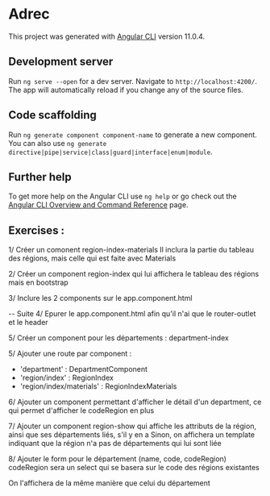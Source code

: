 # Adrec

This project was generated with [Angular CLI](https://github.com/angular/angular-cli) version 11.0.4.

## Development server

Run `ng serve --open` for a dev server. Navigate to `http://localhost:4200/`. The app will automatically reload if you change any of the source files.

## Code scaffolding

Run `ng generate component component-name` to generate a new component. You can also use `ng generate directive|pipe|service|class|guard|interface|enum|module`.

## Further help

To get more help on the Angular CLI use `ng help` or go check out the [Angular CLI Overview and Command Reference](https://angular.io/cli) page.

## Exercises :

1/ Créer un comonent region-index-materials
Il inclura la partie du tableau des régions, mais celle qui est faite avec Materials

2/ Créer un component region-index qui lui affichera le tableau des régions mais en bootstrap

3/ Inclure les 2 components sur le app.component.html

-- Suite
4/ Epurer le app.component.html afin qu'il n'ai que le router-outlet et le header

5/ Créer un component pour les départements : department-index

5/ Ajouter une route par component :
- 'department' : DepartmentComponent
- 'region/index' : RegionIndex
- 'region/index/materials' : RegionIndexMaterials

6/ Ajouter un component permettant d'afficher le détail d'un department, ce qui permet d'afficher le codeRegion en plus

7/ Ajouter un component region-show qui affiche les attributs de la région, ainsi que ses départements liés, s'il y en a
Sinon, on affichera un template indiquant que la région n'a pas de départements qui lui sont liée

8/ Ajouter le form pour le département (name, code, codeRegion)
codeRegion sera un select qui se basera sur le code des régions existantes

On l'affichera de la même manière que celui du département





